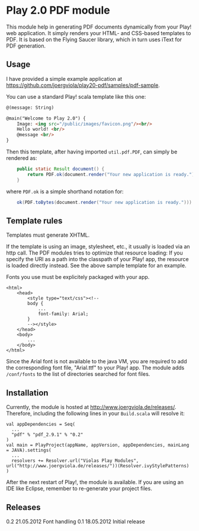 Play 2.0 PDF module
===================

This module help in generating PDF documents dynamically from your Play! web application.
It simply renders your HTML- and CSS-based templates to PDF.
It is based on the Flying Saucer library, which in turn uses iText for PDF generation.
   
Usage
-----

I have provided a simple example application at
https://github.com/joergviola/play20-pdf/samples/pdf-sample.

You can use a standard Play! scala template like this one:
``` html
@(message: String)

@main("Welcome to Play 2.0") {
    Image: <img src="/public/images/favicon.png"/><br/>
    Hello world! <br/>
    @message <br/>
}
```

Then this template, after having imported ```util.pdf.PDF```, can simply be rendered as:
``` java
	public static Result document() {
		return PDF.ok(document.render("Your new application is ready."));
	}
```  
where ```PDF.ok``` is a simple shorthand notation for:
``` java
	ok(PDF.toBytes(document.render("Your new application is ready."))).as("application/pdf")
```

Template rules
--------------

Templates must generate XHTML.

If the template is using an image, stylesheet, etc., it usually is loaded via an http call.
The PDF modules tries to optimize that resource loading:
If you specify the URI as a path into the classpath of your Play! app, the resource is loaded directly instead.
See the above sample template for an example.
  
Fonts you use must be explicitely packaged with your app.
```
<html>
	<head>
		<style type="text/css"><!--
		body {
			...
			font-family: Arial;
		}
		--></style>	
	</head>
	<body>
		...
	</body>
</html>
```
Since the Arial font is not available to the java VM, you are required to
add the corresponding font file, "Arial.ttf" to your Play! app.
The module adds ```/conf/fonts``` to the list of directories searched for font files.

Installation
------------

Currently, the module is hosted at http://www.joergviola.de/releases/.
Therefore, including the following lines in your ```Build.scala``` will resolve it:
```
val appDependencies = Seq(
  ...
  "pdf" % "pdf_2.9.1" % "0.2"
)
val main = PlayProject(appName, appVersion, appDependencies, mainLang = JAVA).settings(
  ...
  resolvers += Resolver.url("Violas Play Modules", url("http://www.joergviola.de/releases/"))(Resolver.ivyStylePatterns)
)
```
After the next restart of Play!, the module is available.
If you are using an IDE like Eclipse, remember to re-generate your project files. 


Releases
------------

0.2		21.05.2012		Font handling
0.1		18.05.2012		Initial release

